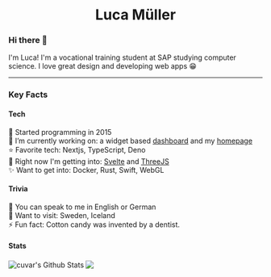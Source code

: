 <h1 align="center">Luca Müller</h1>
<h3 align="left">Hi there 👋</h3>
<p align="left">I'm Luca! I'm a vocational training student at SAP studying computer science. I love great design and developing web apps 😁</p>

---
<h3 align="left">Key Facts</h3>

#### Tech
💫 Started programming in 2015  
🔭 I’m currently working on: a widget based [dashboard](https://github.com/cuvar/panal) and my [homepage](https://github.com/cuvar/homepage)    
⭐ Favorite tech: Nextjs, TypeScript, Deno  
🌟 Right now I'm getting into: [Svelte](https://svelte.dev/) and [ThreeJS](https://threejs.org/)  
✨ Want to get into: Docker, Rust, Swift, WebGL

#### Trivia
🍻 You can speak to me in English or German  
🌆 Want to visit: Sweden, Iceland  
⚡ Fun fact: Cotton candy was invented by a dentist.  

#### Stats
<div>
  <img align="center" src="https://github-readme-stats.vercel.app/api/top-langs?username=cuvar&hide=java,xslt&show_icons=true&locale=en&layout=compact&theme=chartreuse-dark&title_color=7A7ADB&icon_color=2234AE&text_color=D3D3D3&bg_color=0,000000,130F40" alt="cuvar's Github Stats">
  <img align="center" src="https://github-readme-stats.vercel.app/api?username=cuvar&include_all_commits=true&count_private=true&show_icons=true&line_height=20&title_color=7A7ADB&icon_color=2234AE&text_color=D3D3D3&bg_color=0,000000,130F40">
</div>


